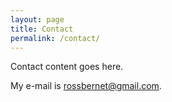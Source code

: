 ```yaml
---
layout: page
title: Contact
permalink: /contact/
---
```


Contact content goes here.

My e-mail is [rossbernet@gmail.com](mailto:rossbernet@gmail.com).
